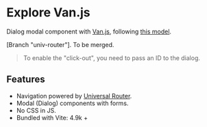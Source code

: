 # Explore Van.js

Dialog modal component with [Van.js](https://vanjs.org/), following [this model](https://github.com/FredericHeem/van-kit).

[Branch "univ-router"]. To be merged.

> To enable the "click-out", you need to pass an ID to the dialog.

## Features

- Navigation powered by [Universal Router](https://github.com/kriasoft/universal-router).
- Modal (Dialog) components with forms.
- No CSS in JS.
- Bundled with Vite: 4.9k +
